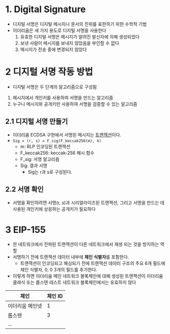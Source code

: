 # 1. Digital Signature

* 디지털 서명은 디지털 메시지나 문서의 진위를 표한하기 위한 수학적 기법
* 이더리움은 세 가지 용도로 디지털 서명을 사용한다
  1. 유효한 디지털 서명은 메시지가 알려진 발신자에 의해 생성되었다
  2. 보낸 사람이 메시지를 보내지 않았음을 부인할 수 없다
  3. 메시지가 전송 중에 변경되지 않았다



# 2 디지털 서명 작동 방법

* 디지털 서명은 두 단계의 알고리즘으로 구성됨

1. 메시지에서 개인키를 사용하여 서명을 만드는 알고리즘
2. 누구나 메시지와 공개키만 사용하여 서명을 검증할 수 있는 알고리즘



## 2.1 디지털 서명 만들기

* 이더리움 ECDSA 구현에서 서명된 메시지는 [트랜잭션](../Transaction/Transaction.md)이다.
* `Sig = (r, s) = F_sig(F_keccak256(m), k)`
  * m: RLP 인코딩된 트랜잭션
  * F_keccak256: keccak-256 해시 함수
  * F_sig: 서명 알고리즘
  * Sig: 결과 서명
    * Sig는 r과 s로 구성된다.



## 2.2 서명 확인

* 서명을 확인하려면 서명(r, s)과 시리얼라이즈된 트랜잭션, 그리고 서명을 만드는 데 사용된 개인키에 상응하는 공개키가 필요하다



# 3 EIP-155

* 한 네트워크에서 전파된 트랜잭션이 다른 네트워크에서 재생 되는 것을 방지하는 역할
* 서명하기 전에 트랜잭션 데이터 내부에 **체인 식별자**를 포함한다.
  * 트랜잭션이 인코딩되고 해싱되기 전에 트랜잭션 데이터 구조의 주요 6개 필드에 체인 식별자, 0, 0 3개의 필드를 추가한다.
* 이렇게 하면 이더리움 메인 네트워크 블록체인에 대해 생성된 트랜잭션이 이더리움 클래식 또는 롭스텐 테스트 네트워크 블록체인에서는 유효하지 않다

| 체인            | 체인 ID |
| --------------- | ------- |
| 이더리움 메인넷 | 1       |
| 롭스텐          | 3       |
| ...             |         |

